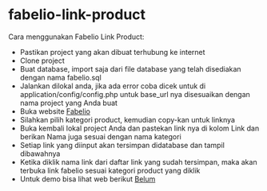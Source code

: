 # fabelio-link-product
Cara menggunakan Fabelio Link Product:

<ul>
	<li>Pastikan project yang akan dibuat terhubung ke internet</li>
	<li>Clone project</li>
	<li>Buat database, import saja dari file database yang telah disediakan dengan nama fabelio.sql</li>
	<li>Jalankan dilokal anda, jika ada error coba dicek untuk di application/config/config.php untuk base_url nya disesuaikan dengan nama project yang Anda buat</li>
	<li>Buka website <a href='https://fabelio.com/'>Fabelio</a></li>
	<li>Silahkan pilih kategori product, kemudian copy-kan untuk linknya</li>
	<li>Buka kembali lokal project Anda dan pastekan link nya di kolom Link dan berikan Nama juga sesuai dengan nama kategori</li>
	<li>Setiap link yang diinput akan tersimpan didatabase dan tampil dibawahnya</li>
	<li>Ketika diklik nama link dari daftar link yang sudah tersimpan, maka akan terbuka link fabelio sesuai kategori product yang diklik</li>
	<li>Untuk demo bisa lihat web berikut <a href="#">Belum</a></li>
<ul>
